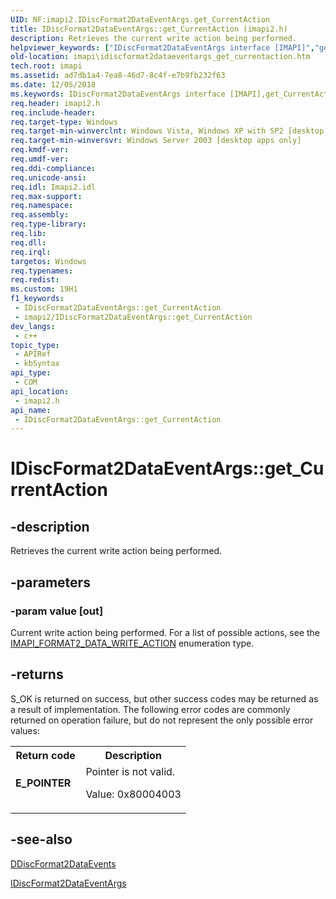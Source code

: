 ```yaml
---
UID: NF:imapi2.IDiscFormat2DataEventArgs.get_CurrentAction
title: IDiscFormat2DataEventArgs::get_CurrentAction (imapi2.h)
description: Retrieves the current write action being performed.
helpviewer_keywords: ["IDiscFormat2DataEventArgs interface [IMAPI]","get_CurrentAction method","IDiscFormat2DataEventArgs.get_CurrentAction","IDiscFormat2DataEventArgs::get_CurrentAction","get_CurrentAction","get_CurrentAction method [IMAPI]","get_CurrentAction method [IMAPI]","IDiscFormat2DataEventArgs interface","imapi.idiscformat2dataeventargs_get_currentaction","imapi2/IDiscFormat2DataEventArgs::get_CurrentAction"]
old-location: imapi\idiscformat2dataeventargs_get_currentaction.htm
tech.root: imapi
ms.assetid: ad7db1a4-7ea8-46d7-8c4f-e7b9fb232f63
ms.date: 12/05/2018
ms.keywords: IDiscFormat2DataEventArgs interface [IMAPI],get_CurrentAction method, IDiscFormat2DataEventArgs.get_CurrentAction, IDiscFormat2DataEventArgs::get_CurrentAction, get_CurrentAction, get_CurrentAction method [IMAPI], get_CurrentAction method [IMAPI],IDiscFormat2DataEventArgs interface, imapi.idiscformat2dataeventargs_get_currentaction, imapi2/IDiscFormat2DataEventArgs::get_CurrentAction
req.header: imapi2.h
req.include-header: 
req.target-type: Windows
req.target-min-winverclnt: Windows Vista, Windows XP with SP2 [desktop apps only]
req.target-min-winversvr: Windows Server 2003 [desktop apps only]
req.kmdf-ver: 
req.umdf-ver: 
req.ddi-compliance: 
req.unicode-ansi: 
req.idl: Imapi2.idl
req.max-support: 
req.namespace: 
req.assembly: 
req.type-library: 
req.lib: 
req.dll: 
req.irql: 
targetos: Windows
req.typenames: 
req.redist: 
ms.custom: 19H1
f1_keywords:
 - IDiscFormat2DataEventArgs::get_CurrentAction
 - imapi2/IDiscFormat2DataEventArgs::get_CurrentAction
dev_langs:
 - c++
topic_type:
 - APIRef
 - kbSyntax
api_type:
 - COM
api_location:
 - imapi2.h
api_name:
 - IDiscFormat2DataEventArgs::get_CurrentAction
---
```


# IDiscFormat2DataEventArgs::get_CurrentAction


## -description

Retrieves the current write action being performed.

## -parameters

### -param value [out]

Current write action being performed. For a list of possible actions, see  the <a href="/windows/desktop/api/imapi2/ne-imapi2-imapi_format2_data_write_action">IMAPI_FORMAT2_DATA_WRITE_ACTION</a> enumeration type.

## -returns

S_OK is returned on success, but other success codes may be returned as a result of implementation. The following error codes are commonly returned on operation failure, but do not represent the only possible error values:

<table>
<tr>
<th>Return code</th>
<th>Description</th>
</tr>
<tr>
<td width="40%">
<dl>
<dt><b>E_POINTER</b></dt>
</dl>
</td>
<td width="60%">
Pointer is not valid.

Value: 0x80004003

</td>
</tr>
</table>

## -see-also

<a href="/windows/desktop/api/imapi2/nn-imapi2-ddiscformat2dataevents">DDiscFormat2DataEvents</a>



<a href="/windows/desktop/api/imapi2/nn-imapi2-idiscformat2dataeventargs">IDiscFormat2DataEventArgs</a>

